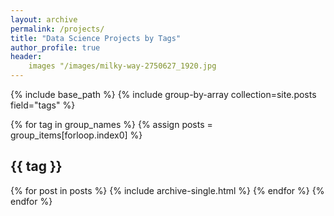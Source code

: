 ```yaml
---
layout: archive
permalink: /projects/
title: "Data Science Projects by Tags"
author_profile: true
header:
    images "/images/milky-way-2750627_1920.jpg
---
```

{% include base_path %}
{% include group-by-array collection=site.posts field="tags" %}

{% for tag in group_names %}
  {% assign posts = group_items[forloop.index0] %}
  <h2 id="{{ tag | slugify }}" class="archive__subtitle">{{ tag }}</h2>
  {% for post in posts %}
    {% include archive-single.html %}
  {% endfor %}
{% endfor %}